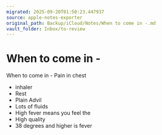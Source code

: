 ```yaml
---
migrated: 2025-09-20T01:50:23.447937
source: apple-notes-exporter
original_path: Backup/iCloud/Notes/When to come in -.md
vault_folder: Inbox/to-review
---
```

# When to come in -

When to come in -
Pain in chest
- inhaler
- Rest
- Plain Advil
- Lots of fluids 
- High fever means you feel the 
- High quality
- 38 degrees and higher is fever 

